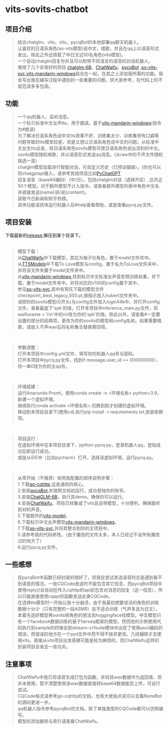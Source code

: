 # vits-sovits-chatbot

## 项目介绍
  >结合chatglm，vits，vits，pycqBot的本地部署qq聊天机器人。<br>
  让喜欢的日语系角色(so-vits模型)说中文，唱歌，并且在qq上以语音形式发出。除此之外还搭载了中日文近50名角色(vits模型)。<br>
  一个自动chatglm回复你并且可以附带不同语言的语音的对话机器人。<br>
  使用了几个非常好的项目 [chatglm-6B](https://github.com/THUDM/ChatGLM-6B)，[ChatWaifu](https://github.com/cjyaddone/ChatWaifu)，[pycqBot](https://github.com/FengLiuFeseliud/pycqBot) ,[so-vits-svc](https://github.com/svc-develop-team/so-vits-svc),[vits-mandarin-windows](https://github.com/rotten-work/vits-mandarin-windows)结合在一起，在其之上添加我所需的功能。我会写出我在编写过程中遇到的一些重要的问题，供大家参考，在代码上的不规范请多多包涵。
  
## 功能
  >一个qq机器人，监听消息。<br>
  一个标贝标准中文女声tts，用于朗读。基于[vits-mandarin-windows](https://github.com/rotten-work/vits-mandarin-windows)(指令为#朗读)<br>
  为了解决日语系角色说中文tts效果不好、训练集太少、训练集带有口癖等问题导致的tts模型较差，但是又想让日语系角色说中文的问题。从标准中文女生tts出发，经日语系角色sovits模型可使日语系角色说出流利的中文。<br>
  sovits模型随机唱歌，并以语音形式发送qq消息。(从raw中的干声文件随机挑选一首)<br>
  chatglm模型加载进行智能对话，可自定义历史（已预设猫娘）。(你也可以将chatgptapi接入，请参考其他项目比如[PyChatGPT](https://github.com/rawandahmad698/PyChatGPT)<br>
  回复语音（base64编码）（中/日）。包括chatglm对话（选择开启）,总共近50个模型。对于额外模型不计入指令，请查看额外模型列表中角色中文名并直接发送{name}讲/说{content}。<br>
  获取今日新闻和知乎热榜。<br>
  具体功能请具体运行机器人后#help查看帮助，或是查看pycq.py文件。
  
## 项目安装
  下载最新的[release](https://github.com/over701forsean/vits-sovits-chatbot/releases),解压到某个目录下。<br>
  <br>
  >模型下载：<br>
  从[ChatWaifu](https://github.com/cjyaddone/ChatWaifu)中下载模型，其应为柚子社角色，置于model文件夹中。<br>
  从[TTSModels](https://github.com/CjangCjengh/TTSModels)中下载To Love模型与config，置于名为ToLove文件夹中，并将该文件夹置于model文件夹中。<br>
  从[vits-mandarin-windows](https://github.com/rotten-work/vits-mandarin-windows),找到标贝中文标准女声音库预训练权重，并下载，置于model文件夹中。并将对应的v100的config置于其中。<br>
  参见[so-vits-svc](https://github.com/svc-develop-team/so-vits-svc),其中有预先下载的模型文件checkpoint_best_legacy_500.pt,按指示放入hubert文件夹中。<br>
  请把你的sovits模型(G开头)与config文件放入logs\44k中，并打开config文件，查看最底下'spk'的值，打开本项目中inference_main.py文件，将waifuname = 'riri'中的riri改为你的'spk'的值。除此以外，请查看#一定要设置的部分的前两项，更改为你的sovits的模型和config名称。如果需要唱歌，请放入干声wav后将名称集合替换第四项。<br>
  <br>
  
  >参数调整：<br>
  打开本项目中config.yml文件，填写你的机器人qq号与密码。<br>
  打开本项目中pycq.py文件，找到if message.user_id == 000000000:，将一串0改为你的主qq号。<br>
  <br>
  
  >环境搭建：<br>
  运行Anaconda Promt，使用conda create -n <环境名称> python=3.9，新建一个虚拟环境。<br>
  继续执行conda activate <环境名称>,切换到刚才创建的虚拟环境。<br>
  移动到本项目目录下(使用cd),执行pip install -r requirements.txt,安装依赖项。<br>
  <br>
  
  >项目运行：<br>
  在虚拟环境中在本项目目录下，python pycq.py，登录机器人qq，登陆成功后即运行成功。<br>
  或是从IDE中（比如pycharm）打开，选择该虚拟环境，运行pycq.py。<br>
  <br>
  


  >从零开始（不推荐）依照我配置的顺序说明步骤：<br>
  1.下载[go-cqhttp](https://github.com/Mrs4s/go-cqhttp),这是通信的核心。<br>
  2.安装[pycqBot](https://github.com/FengLiuFeseliud/pycqBot),并按照文档初运行，成功登陆你的账号。<br>
  3.安装[ChatGLM-6B](https://github.com/THUDM/ChatGLM-6B)，执行其demo，确保你可以运行。<br>
  4.安装[ChatWaifu](https://github.com/cjyaddone/ChatWaifu)，项目已经集成了vits且自带模型，十分便利，确保能听到对的声音。<br>
  5.下载额外的[vits-model](https://huggingface.co/spaces/sayashi/vits-models/tree/main/pretrained_models)。<br>
  6.下载标贝中文女声模型[vits-mandarin-windows](https://github.com/rotten-work/vits-mandarin-windows)。<br>
  7.下载[so-vits-svc](https://github.com/svc-develop-team/so-vits-svc),并将其整合到你的主项目中。<br>
  5.请参考我的代码修改。（由于魔改的文件太多，本人已经记不全所有魔改过的地方了）<br>
  6.运行pycq.py文件。<br>
  
## 一些感想
  >在pycqBot中函数已经封装的很好了，但我在尝试发送语音时总是遇到看不到语音的情况。一些CQCode发送时不能包含其它信息，而pycqBot项目中使用reply()会自动在传入cqhttp的api前包含对消息的回复（这一信息），所以只能直接使用cqapi的函数发送此类CQCode。<br>
  在选择tts模型时一开始让我十分崩溃，由于我最初想要说话的角色的训练数据十分少（只有完整的一段ASMR）且不适合训练（气声多且为日文），本着先选好模型再sovits转角色的想法去huggingface找模型。中文模型只有一个facebook数据训练的基于fairseq框架的模型，然而他的示例使用代码执行到sample的时候会到sklearn-crfsuite模块中出现了使用ascii编码的错误，而错误的地方在一个pyd文件中而不得不放弃更改。几经辗转才去使用vits。直接从vits项目出发搭建可能是较为麻烦的，而ChatWaifu这样的封装项目会省去一些功夫。

## 注意事项
  >ChatWaifu中我已将语音生成打包为函数，并将其wav数据作为返回值，但并未使用，暂不清楚使用该wav数据直接转base64数据能否上传，可自行尝试。<br>
  CQCode格式请参考go-cqhttp的文档，也有大佬指点说可以去看NoneBot的源码更进一步。<br>
  qq机器人指令参考pycqBot的文档，除了单独类型的CQCode都可以仿照编写。<br>
  模型的添加删除与索引请查看ChatWaifu。
  
  
  

